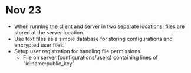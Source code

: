 # Nov 23

- When running the client and server in two separate locations, files are stored at the server location.
- Use text files as a simple database for storing configurations and encrypted user files.
- Setup user registration for handling file permissions.
    - File on server (configurations/users) containing lines of "id:name:public_key"